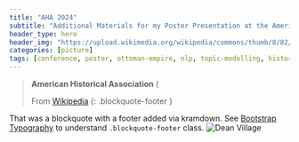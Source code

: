 ```yaml
---
title: "AHA 2024"
subtitle: "Additional Materials for my Poster Presentation at the American Historical Association Meeting 2024"
header_type: hero
header_img: "https://upload.wikimedia.org/wikipedia/commons/thumb/8/82/Well_Court%2C_Dean_Village%2C_Edinburgh_%2844485996381%29.jpg/800px-Well_Court%2C_Dean_Village%2C_Edinburgh_%2844485996381%29.jpg"
categories: [picture]
tags: [conference, poster, ottoman-empire, nlp, topic-modelling, history]
---
```



> **American Historical Association** (
>
>
> From [Wikipedia](https://en.wikipedia.org/wiki/Dean_Village)
> {: .blockquote-footer }

That was a blockquote with a footer added via kramdown. See [Bootstrap Typography](https://getbootstrap.com/docs/4.5/content/typography/) 
to understand `.blockquote-footer` class.
![Dean Village](https://upload.wikimedia.org/wikipedia/commons/thumb/8/82/Well_Court%2C_Dean_Village%2C_Edinburgh_%2844485996381%29.jpg/800px-Well_Court%2C_Dean_Village%2C_Edinburgh_%2844485996381%29.jpg)
